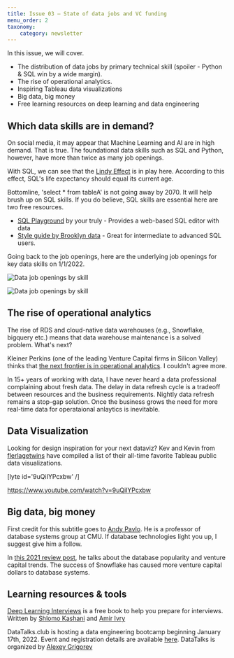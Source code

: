 ```yaml
---
title: Issue 03 – State of data jobs and VC funding
menu_order: 2
taxonomy:
    category: newsletter
---
```


In this issue, we will cover.

-  The distribution of data jobs by primary technical skill (spoiler - Python & SQL win by a wide margin). 
-  The rise of operational analytics.
-  Inspiring Tableau data visualizations
-  Big data, big money
-  Free learning resources on deep learning and data engineering 

## Which data skills are in demand?
 On social media, it may appear that Machine Learning and AI are in high demand. That is true. The foundational data skills such as SQL and Python, however, have more than twice as many job openings. 


With SQL, we can see that the [Lindy Effect](https://en.wikipedia.org/wiki/Lindy_effect) is in play here. According to this effect, SQL's life expectancy should equal its current age. 


Bottomline, 'select * from tableA' is not going away by 2070. It will help brush up on SQL skills. If you do believe, SQL skills are essential here are two free resources.


- [SQL Playground](https://datawithdev.com/sql-playground/#/) by your truly - Provides a web-based SQL editor with data
- [Style guide by Brooklyn data](https://github.com/brooklyn-data/co/blob/main/sql_style_guide.md) - Great for intermediate to advanced SQL users.


Going back to the job openings, here are the underlying job openings for key data skills on 1/1/2022. 


![Data job openings by skill](https://s3.us-east-1.amazonaws.com/cdn.mycontent.top/localcdn/dc-03-data-jobs-chart.png)


![Data job openings by skill](https://s3.us-east-1.amazonaws.com/cdn.mycontent.top/localcdn/dc-03-data-jobs-table.png)

## The rise of operational analytics
The rise of RDS and cloud-native data warehouses (e.g., Snowflake, bigquery etc.) means that data warehouse maintenance is a solved problem. What's next?


Kleiner Perkins (one of the leading Venture Capital firms in Silicon Valley) thinks that [the next frontier is in operational analytics](https://www.kleinerperkins.com/perspectives/computing-and-data-infrastructure-in-22/). I couldn't agree more. 


In 15+ years of working with data, I have never heard a data professional complaining about fresh data. The delay in data refresh cycle is a tradeoff between resources and the business requirements. Nightly data refresh remains a stop-gap solution. Once the business grows the need for more real-time data for operataional anlaytics is inevitable.  

## Data Visualization
 Looking for design inspiration for your next dataviz? Kev and Kevin from [flerlagetwins](https://www.flerlagetwins.com/) have compiled a list of their all-time favorite Tableau public data visualizations. 


[lyte id='9uQiIYPcxbw' /]


https://www.youtube.com/watch?v=9uQiIYPcxbw

## Big data, big money
 First credit for this subtitle goes to [Andy Pavlo](https://twitter.com/andy_pavlo). He is a professor of database systems group at CMU. If database technologies light you up, I suggest give him a follow.


In [this 2021 review post](https://ottertune.com/blog/2021-databases-retrospective/), he talks about the database popularity and venture capital trends. The success of Snowflake has caused more venture capital dollars to database systems.  
## Learning resources & tools
 [Deep Learning Interviews](https://github.com/BoltzmannEntropy/interviews.ai) is a free book to help you prepare for interviews. Written by [Shlomo Kashani](https://www.linkedin.com/in/quantscientist/) and [Amir Ivry](https://www.linkedin.com/in/amirivry/)


DataTalks.club is hosting a data engineering bootcamp beginning January 17th, 2022. Event and registration details are available [here](https://github.com/DataTalksClub/data-engineering-zoomcamp). DataTalks is organized by [Alexey Grigorev](https://twitter.com/Al_Grigor) 